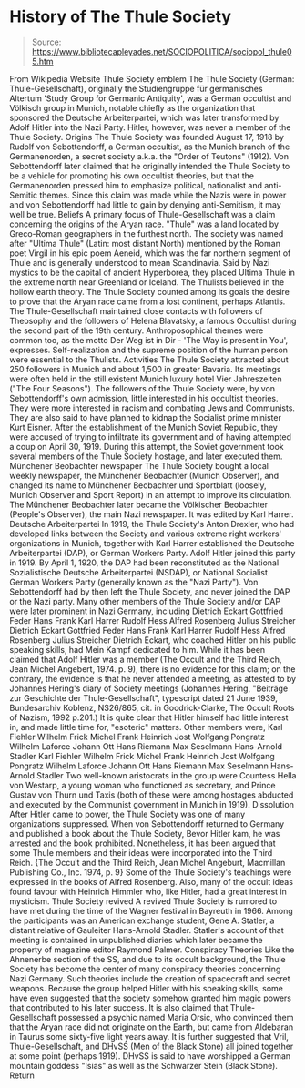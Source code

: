 # History of The Thule Society

> Source: https://www.bibliotecapleyades.net/SOCIOPOLITICA/sociopol_thule05.htm

From Wikipedia Website
Thule Society emblem
The Thule Society (German: Thule-Gesellschaft), originally the Studiengruppe für germanisches Altertum 'Study Group for Germanic Antiquity', was a German occultist and Völkisch group in Munich, notable chiefly as the organization that sponsored the Deutsche Arbeiterpartei, which was later transformed by Adolf Hitler into the Nazi Party. Hitler, however, was never a member of the Thule Society.
Origins
The Thule Society was founded August 17, 1918 by Rudolf von Sebottendorff, a German occultist, as the Munich branch of the Germanenorden, a secret society a.k.a. the "Order of Teutons" (1912). Von Sebottendorff later claimed that he originally intended the Thule Society to be a vehicle for promoting his own occultist theories, but that the Germanenorden pressed him to emphasize political, nationalist and anti-Semitic themes. Since this claim was made while the Nazis were in power and von Sebottendorff had little to gain by denying anti-Semitism, it may well be true. Beliefs
A primary focus of Thule-Gesellschaft was a claim concerning the origins of the Aryan race. "Thule" was a land located by Greco-Roman geographers in the furthest north. The society was named after "Ultima Thule" (Latin: most distant North) mentioned by the Roman poet Virgil in his epic poem Aeneid, which was the far northern segment of Thule and is generally understood to mean Scandinavia. Said by Nazi mystics to be the capital of ancient Hyperborea, they placed Ultima Thule in the extreme north near Greenland or Iceland. The Thulists believed in the hollow earth theory. The Thule Society counted among its goals the desire to prove that the Aryan race came from a lost continent, perhaps Atlantis. The Thule-Gesellschaft maintained close contacts with followers of Theosophy and the followers of Helena Blavatsky, a famous Occultist during the second part of the 19th century. Anthroposophical themes were common too, as the motto Der Weg ist in Dir - 'The Way is present in You', expresses. Self-realization and the supreme position of the human person were essential to the Thulists. Activities
The Thule Society attracted about 250 followers in Munich and about 1,500 in greater Bavaria. Its meetings were often held in the still existent Munich luxury hotel Vier Jahreszeiten ("The Four Seasons"). The followers of the Thule Society were, by von Sebottendorff's own admission, little interested in his occultist theories. They were more interested in racism and combating Jews and Communists. They are also said to have planned to kidnap the Socialist prime minister Kurt Eisner. After the establishment of the Munich Soviet Republic, they were accused of trying to infiltrate its government and of having attempted a coup on April 30, 1919. During this attempt, the Soviet government took several members of the Thule Society hostage, and later executed them. Münchener Beobachter newspaper
The Thule Society bought a local weekly newspaper, the Münchener Beobachter (Munich Observer), and changed its name to Münchener Beobachter und Sportblatt (loosely, Munich Observer and Sport Report) in an attempt to improve its circulation. The Münchener Beobachter later became the Völkischer Beobachter (People's Observer), the main Nazi newspaper. It was edited by Karl Harrer. Deutsche Arbeiterpartei
In 1919, the Thule Society's Anton Drexler, who had developed links between the Society and various extreme right workers' organizations in Munich, together with Karl Harrer established the Deutsche Arbeiterpartei (DAP), or German Workers Party. Adolf Hitler joined this party in 1919. By April 1, 1920, the DAP had been reconstituted as the National Sozialistische Deutsche Arbeiterpartei (NSDAP), or National Socialist German Workers Party (generally known as the "Nazi Party"). Von Sebottendorff had by then left the Thule Society, and never joined the DAP or the Nazi party. Many other members of the Thule Society and/or DAP were later prominent in Nazi Germany, including
Dietrich Eckart Gottfried Feder Hans Frank Karl Harrer Rudolf Hess Alfred Rosenberg Julius Streicher
Dietrich Eckart
Gottfried Feder
Hans Frank
Karl Harrer
Rudolf Hess
Alfred Rosenberg
Julius Streicher
Dietrich Eckart, who coached Hitler on his public speaking skills, had Mein Kampf dedicated to him. While it has been claimed that Adolf Hitler was a member (The Occult and the Third Reich, Jean Michel Angebert, 1974. p. 9), there is no evidence for this claim; on the contrary, the evidence is that he never attended a meeting, as attested to by Johannes Hering's diary of Society meetings (Johannes Hering, "Beiträge zur Geschichte der Thule-Gesellschaft", typescript dated 21 June 1939, Bundesarchiv Koblenz, NS26/865, cit. in Goodrick-Clarke, The Occult Roots of Nazism, 1992 p.201.)
It is quite clear that Hitler himself had little interest in, and made little time for, "esoteric" matters. Other members were,
Karl Fiehler Wilhelm Frick Michel Frank Heinrich Jost Wolfgang Pongratz Wilhelm Laforce Johann Ott Hans Riemann Max Seselmann Hans-Arnold Stadler
Karl Fiehler
Wilhelm Frick
Michel Frank
Heinrich Jost
Wolfgang Pongratz
Wilhelm Laforce
Johann Ott
Hans Riemann
Max Seselmann
Hans-Arnold Stadler
Two well-known aristocrats in the group were Countess Hella von Westarp, a young woman who functioned as secretary, and Prince Gustav von Thurn und Taxis (both of these were among hostages abducted and executed by the Communist government in Munich in 1919). Dissolution
After Hitler came to power, the Thule Society was one of many organizations suppressed. When von Sebottendorff returned to Germany and published a book about the Thule Society, Bevor Hitler kam, he was arrested and the book prohibited. Nonetheless, it has been argued that some Thule members and their ideas were incorporated into the Third Reich. {The Occult and the Third Reich, Jean Michel Angeburt, Macmillan Publishing Co., Inc. 1974, p. 9} Some of the Thule Society's teachings were expressed in the books of Alfred Rosenberg. Also, many of the occult ideas found favour with Heinrich Himmler who, like Hitler, had a great interest in mysticism.
Thule Society revived
A revived Thule Society is rumored to have met during the time of the Wagner festival in Bayreuth in 1966. Among the participants was an American exchange student, Gene A. Statler, a distant relative of Gauleiter Hans-Arnold Stadler. Statler's account of that meeting is contained in unpublished diaries which later became the property of magazine editor Raymond Palmer.
Conspiracy Theories
Like the Ahnenerbe section of the SS, and due to its occult background, the Thule Society has become the center of many conspiracy theories concerning Nazi Germany. Such theories include the creation of spacecraft and secret weapons. Because the group helped Hitler with his speaking skills, some have even suggested that the society somehow granted him magic powers that contributed to his later success. It is also claimed that Thule-Gesellschaft possessed a psychic named Maria Orsic, who convinced them that the Aryan race did not originate on the Earth, but came from Aldebaran in Taurus some sixty-five light years away. It is further suggested that Vril, Thule-Gesellschaft, and DHvSS (Men of the Black Stone) all joined together at some point (perhaps 1919). DHvSS is said to have worshipped a German mountain goddess "Isias" as well as the Schwarzer Stein (Black Stone).
Return
